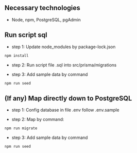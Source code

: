 ## Necessary technologies

-   Node, npm, PostgreSQL, pgAdmin

## Run script sql

-   step 1: Update node_modules by package-lock.json

```bash
npm install
```

-   step 2: Run script file .sql into src/prisma/migrations

-   step 3: Add sample data by command

```bash
npm run seed
```

## (If any) Map directly down to PostgreSQL

-   step 1: Config database in file .env follow .env.sample

-   step 2: Map by command:

```bash
npm run migrate
```

-   step 3: Add sample data by command

```bash
npm run seed
```
